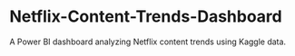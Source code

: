 # Netflix-Content-Trends-Dashboard
A Power BI dashboard analyzing Netflix content trends using Kaggle data.
